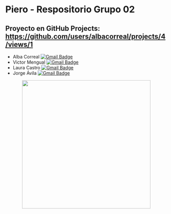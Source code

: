 # Piero - Respositorio Grupo 02

## Proyecto en GitHub Projects: https://github.com/users/albacorreal/projects/4/views/1

- Alba Correal
  <a href="mailto:alba.correalolmo@gmail.com">
    <img src="https://img.shields.io/badge/_GMAIL_-FF0000?style=for-the-badge&logo=gmail&logoColor=white" alt="Gmail Badge"/>
  </a>
- Victor Mengual
  <a href="mailto:0619964250@uma.es">
    <img src="https://img.shields.io/badge/_GMAIL_-FF0000?style=for-the-badge&logo=gmail&logoColor=white" alt="Gmail Badge"/>
  </a>
- Laura Castro
  <a href="mailto:0617077537@uma.es">
    <img src="https://img.shields.io/badge/_GMAIL_-FF0000?style=for-the-badge&logo=gmail&logoColor=white" alt="Gmail Badge"/>
  </a>
- Jorge Ávila 
  <a href="mailto:0617077537@uma.es">
    <img src="https://img.shields.io/badge/_GMAIL_-FF0000?style=for-the-badge&logo=gmail&logoColor=white" alt="Gmail Badge"/>
  </a>

<div align="center">
<img src=https://github.com/users/albacorreal/infind/multimedia/portada.jpg width="400"/>
</div>
